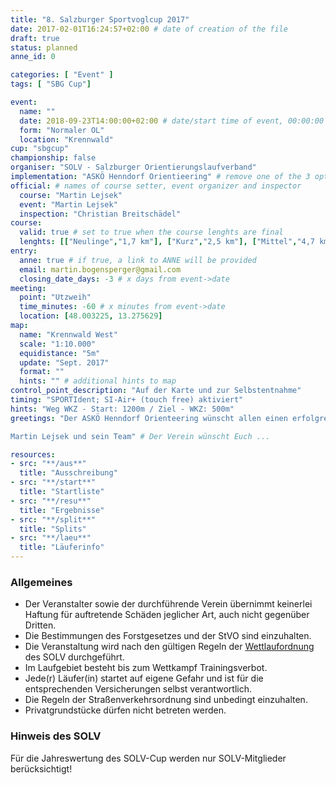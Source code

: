 ```yaml
---
title: "8. Salzburger Sportvoglcup 2017"
date: 2017-02-01T16:24:57+02:00 # date of creation of the file
draft: true
status: planned
anne_id: 0

categories: [ "Event" ]
tags: [ "SBG Cup"]

event:
  name: ""
  date: 2018-09-23T14:00:00+02:00 # date/start time of event, 00:00:00 if time not known
  form: "Normaler OL"
  location: "Krennwald"
cup: "sbgcup"
championship: false
organiser: "SOLV - Salzburger Orientierungslaufverband"
implementation: "ASKÖ Henndorf Orientieering" # remove one of the 3 options
official: # names of course setter, event organizer and inspector
  course: "Martin Lejsek"
  event: "Martin Lejsek"
  inspection: "Christian Breitschädel"
course:
  valid: true # set to true when the course lenghts are final
  lenghts: [["Neulinge","1,7 km"], ["Kurz","2,5 km"], ["Mittel","4,7 km"], ["Lang","6,3 km"]]
entry:
  anne: true # if true, a link to ANNE will be provided
  email: martin.bogensperger@gmail.com
  closing_date_days: -3 # x days from event->date
meeting:
  point: "Utzweih"
  time_minutes: -60 # x minutes from event->date
  location: [48.003225, 13.275629]
map:
  name: "Krennwald West"
  scale: "1:10.000"
  equidistance: "5m"
  update: "Sept. 2017"
  format: ""
  hints: "" # additional hints to map
control_point_description: "Auf der Karte und zur Selbstentnahme"
timing: "SPORTIdent; SI-Air+ (touch free) aktiviert"
hints: "Weg WKZ - Start: 1200m / Ziel - WKZ: 500m"
greetings: "Der ASKÖ Henndorf Orienteering wünscht allen einen erfolgreichen OL!

Martin Lejsek und sein Team" # Der Verein wünscht Euch ...

resources:
- src: "**/aus**"
  title: "Ausschreibung"
- src: "**/start**"
  title: "Startliste"
- src: "**/resu**"
  title: "Ergebnisse"
- src: "**/split**"
  title: "Splits"
- src: "**/laeu**"
  title: "Läuferinfo"
---
```


### Allgemeines

- Der Veranstalter sowie der durchführende Verein übernimmt keinerlei Haftung für auftretende Schäden jeglicher Art, auch nicht gegenüber Dritten.
- Die Bestimmungen des Forstgesetzes und der StVO sind einzuhalten.
- Die Veranstaltung wird nach den gültigen Regeln der [Wettlaufordnung](../../wettlaufordnung) des SOLV durchgeführt.
- Im Laufgebiet besteht bis zum Wettkampf Trainingsverbot.
- Jede\(r) Läufer(in) startet auf eigene Gefahr und ist für die entsprechenden Versicherungen selbst verantwortlich.
- Die Regeln der Straßenverkehrsordnung sind unbedingt einzuhalten.
- Privatgrundstücke dürfen nicht betreten werden.

### Hinweis des SOLV
Für die Jahreswertung des SOLV-Cup werden nur SOLV-Mitglieder berücksichtigt!